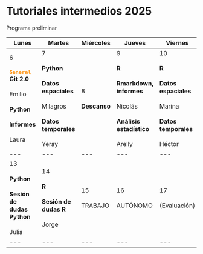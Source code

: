 # Tutoriales intermedios 2025

Programa preliminar

| Lunes | Martes | Miércoles | Jueves | Viernes | Sábado | Domingo |
| --- | --- | --- | --- | --- | --- | --- |
| 6<br><br><code style="color : darkorange">**General**</code>  <br>**Git 2.0** <br><br>Emilio<br><br>**Python**<br><br>**Informes**<br><br>Laura | 7<br><br>**Python**<br><br>**Datos espaciales**<br><br>Milagros<br><br>**Datos temporales**<br><br>Yeray | 8<br><br>**Descanso** | 9<br><br>**R**<br><br>**Rmarkdown, informes**<br><br>Nicolás<br><br>**Análisis estadístico**<br><br>Arelly | 10<br><br>**R**<br><br>**Datos espaciales**<br><br>Marina<br><br>**Datos temporales**<br><br>Héctor | 11  | 12  |
| --- | --- | --- | --- | --- | --- | --- |
| 13<br><br>**Python**<br><br>**Sesión de dudas Python**<br><br>Julia | 14<br><br>**R**<br><br>**Sesión de dudas R**<br><br>Jorge | 15<br><br>TRABAJO | 16<br><br>AUTÓNOMO | 17<br><br>(Evaluación) |     |     |
| --- | --- | --- | --- | --- | --- | --- |

